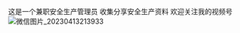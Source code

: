 这是一个兼职安全生产管理员
收集分享安全生产资料
欢迎关注我的视频号
![微信图片_20230413213933](https://user-images.githubusercontent.com/130368651/231778108-b9f7e38b-3e9e-4daf-83ab-2021a011735c.jpg)
